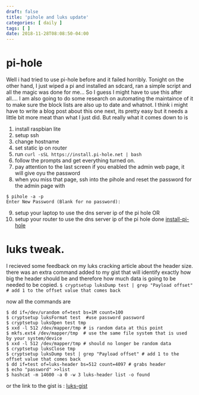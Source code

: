 ```yaml
---
draft: false
title: 'pihole and luks update'
categories: [ daily ]
tags: [ ]
date: 2018-11-28T08:08:50-04:00
---
```


# pi-hole
Well i had tried to use pi-hole before and it failed horribly.  Tonight on the other hand, I just wiped a pi and installed an sdcard, ran a simple script and all the magic was done for me...   So I guess I might have to use this after all....  I am also going to do some research on automating the maintaince of it to make sure the block lists are also up to date and whatnot. I think i might have to write a blog post about this one next, its pretty easy but it needs a little bit more meat than what I just did.
But really what it comes down to is 
1. install raspbian lite
2. setup ssh
3. change hostname
4. set static ip on router
5. run `curl -sSL https://install.pi-hole.net | bash`
6. follow the prompts and get everything turned on.
7. pay attention to the last screen if you enabled the admin web page, it will give oyu the password
8. when you miss that page, ssh into the pihole and reset the password for the admin page with 
```
$ pihole -a -p
Enter New Password (Blank for no password): 
```
9. setup your laptop to use the dns server ip of the pi hole
OR
9. setup your router to use the dns server ip of the pi hole
done
[install-pi-hole](https://learn.adafruit.com/pi-hole-ad-blocker-with-pi-zero-w/install-pi-hole "install-pi-hole")


# luks tweak.
I recieved some feedback on my luks cracking article about the header size.
there was an extra command added to my gist that will identify exactly how big the header should be and therefore how much data is going to be needed to be copied.
`$ cryptsetup luksDump test | grep "Payload offset" # add 1 to the offset value that comes back`

now all the commands are
```
$ dd if=/dev/urandom of=test bs=1M count=100
$ cryptsetup luksFormat test  #use password password
$ cryptsetup luksOpen test tmp
$ xxd -l 512 /dev/mapper/tmp # is random data at this point
$ mkfs.ext4 /dev/mapper/tmp  # use the same file system that is used by your system/device
$ xxd -l 512 /dev/mapper/tmp # should no longer be random data
$ cryptsetup luksClose tmp
$ cryptsetup luksDump test | grep "Payload offset" # add 1 to the offset value that comes back
$ dd if=test of=luks-header bs=512 count=4097 # grabs header
$ echo "password" >>list
$ hashcat -m 14600 -a 0 -w 3 luks-header list -o found
```
or the link to the gist is : [luks-gist](https://gist.github.com/ridingintraffic/f463838d21dc9bab3f4e6674ab58d4f9 "luks-gist")


